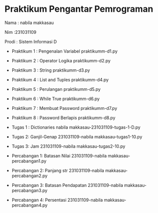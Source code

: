 # Praktikum Pengantar Pemrograman
<p> Nama  : nabila makkasau
<p> Nim   :231031109
<p> Prodi : Sistem Informasi D </p>

* Praktikum 1 : Pengenalan Variabel
  praktikumm-d1.py

* Praktikum 2 : Operator Logika
  praktikumm-d2.py

* Praktikum 3 : String
  praktikumm-d3.py

* Praktikum 4 : List and Tuples 
  praktikumm-d4.py

* Praktikum 5 : Perulangan
  praktikumm-d5.py

* Praktikum 6 : While True
  praktikumm-d6.py

* Praktikum 7 : Membuat Password
  praktikumm-d7.py

* Praktikum 8 : Password Berlapis
  praktikumm-d8.py

* Tugas 1 : Dictionaries
  nabila makkasau-231031109-tugas-1-D.py

* Tugas 2: Ganjil-Genap
  231031109-nabila makkasau-tugas1-10.py
  
* Tugas 3: Jam
   231031109-nabila makkasau-tugas2-10.py


* Percabangan 1: Batasan Nilai
  231031109-nabila makkasau-percabangan1.py

* Percabangan 2: Panjang str
  231031109-nabila makkasau-percabangan2.py

* Percabangan 3: Batasan Pendapatan
  231031109-nabila makkasau-percabangan3.py

* Percabangan 4: Persentasi
  231031109-nabila makkasau-percabangan4.py
